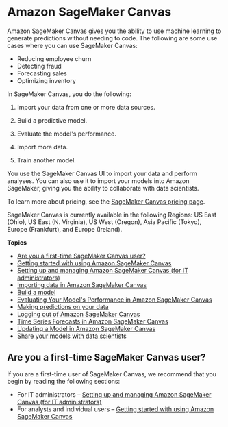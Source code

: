 # Amazon SageMaker Canvas<a name="canvas"></a>

Amazon SageMaker Canvas gives you the ability to use machine learning to generate predictions without needing to code\. The following are some use cases where you can use SageMaker Canvas:
+ Reducing employee churn
+ Detecting fraud
+ Forecasting sales
+ Optimizing inventory

In SageMaker Canvas, you do the following:

1. Import your data from one or more data sources\.

1. Build a predictive model\.

1. Evaluate the model's performance\.

1. Import more data\.

1. Train another model\.

You use the SageMaker Canvas UI to import your data and perform analyses\. You can also use it to import your models into Amazon SageMaker, giving you the ability to collaborate with data scientists\.

To learn more about pricing, see the [SageMaker Canvas pricing page](http://aws.amazon.com/sagemaker/canvas/pricing/)\.

SageMaker Canvas is currently available in the following Regions: US East \(Ohio\), US East \(N\. Virginia\), US West \(Oregon\), Asia Pacific \(Tokyo\), Europe \(Frankfurt\), and Europe \(Ireland\)\.

**Topics**
+ [Are you a first\-time SageMaker Canvas user?](#canvas-first-time-user)
+ [Getting started with using Amazon SageMaker Canvas](canvas-getting-started.md)
+ [Setting up and managing Amazon SageMaker Canvas \(for IT administrators\)](canvas-setting-up.md)
+ [Importing data in Amazon SageMaker Canvas](canvas-importing-data.md)
+ [Build a model](canvas-build-model.md)
+ [Evaluating Your Model's Performance in Amazon SageMaker Canvas](canvas-evaluate-model.md)
+ [Making predictions on your data](canvas-make-predictions.md)
+ [Logging out of Amazon SageMaker Canvas](canvas-log-out.md)
+ [Time Series Forecasts in Amazon SageMaker Canvas](canvas-time-series.md)
+ [Updating a Model in Amazon SageMaker Canvas](canvas-update-model.md)
+ [Share your models with data scientists](canvas-collaborate.md)

## Are you a first\-time SageMaker Canvas user?<a name="canvas-first-time-user"></a>

If you are a first\-time user of SageMaker Canvas, we recommend that you begin by reading the following sections:
+ For IT administrators – [Setting up and managing Amazon SageMaker Canvas \(for IT administrators\)](canvas-setting-up.md)
+ For analysts and individual users – [Getting started with using Amazon SageMaker Canvas](canvas-getting-started.md)
